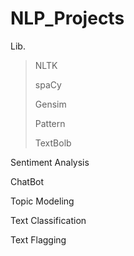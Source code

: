 # NLP_Projects
 Lib.
>NLTK
>
>spaCy
>
>Gensim
>
>Pattern
>
>TextBolb
>
Sentiment Analysis
>
ChatBot

Topic Modeling

Text Classification

Text Flagging
